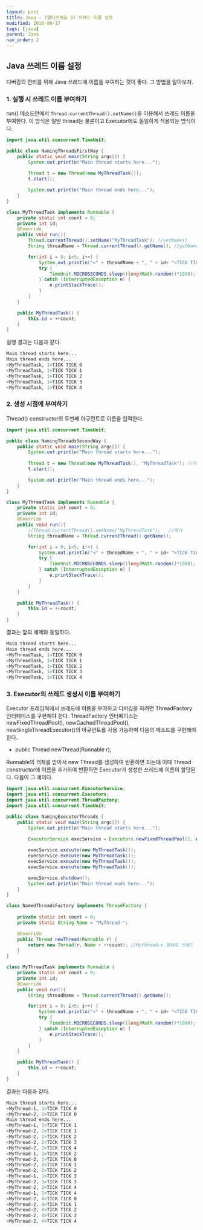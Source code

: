 ```yaml
---
layout: post
title: Java - (멀티쓰레딩 3) 쓰레드 이름 설정
modified: 2016-09-17
tags: [java]
parent: Java
nav_order: 2
---
```


## Java 쓰레드 이름 설정

디버깅의 편리를 위해 Java 쓰레드에 이름을 부여하는 것이 좋다. 그 방법을 알아보자. 

### 1. 실행 시 쓰레드 이름 부여하기 

run() 메소드안에서 `Thread.currentThread().setName()`을 이용해서 쓰레드 이름을 부여한다. 이 방식은 일반 thread는 물론이고 Executor에도 동일하게 적용되는 방식이다. 

```java
import java.util.concurrent.TimeUnit;

public class NamingThreadsFirstWay {
	public static void main(String argc[]) {
		System.out.println("Main thread starts here...");
		
		Thread t = new Thread(new MyThreadTask());
		t.start();

		System.out.println("Main thread ends here...");
	}
}

class MyThreadTask implements Runnable {	
	private static int count = 0;
	private int id;
	@Override
	public void run(){
		Thread.currentThread().setName("MyThreadTask");	//setName()
		String threadName = Thread.currentThread().getName(); //getName()

		for(int i = 0; i<5; i++) {
			System.out.println("<" + threadName + ", " + id+ ">TICK TICK " + i);
			try {
				TimeUnit.MICROSECONDS.sleep((long)Math.random()*1000);
			} catch (InterruptedException e) {
				e.printStackTrace();
			}
		}
	}

	public MyThreadTask() {
		this.id = ++count;
	}
}
```

실행 결과는 다음과 같다. 

```bash
Main thread starts here...
Main thread ends here...
<MyThreadTask, 1>TICK TICK 0
<MyThreadTask, 1>TICK TICK 1
<MyThreadTask, 1>TICK TICK 2
<MyThreadTask, 1>TICK TICK 3
<MyThreadTask, 1>TICK TICK 4
```

### 2. 생성 시점에 부여하기 

Thread() constructor의 두번째 아규먼트로 이름을 입력한다. 

```java
import java.util.concurrent.TimeUnit;

public class NamingThreadsSecondWay {
	public static void main(String argc[]) {
		System.out.println("Main thread starts here...");
		
		Thread t = new Thread(new MyThreadTask(), "MyThreadTask"); //이름 추가
		t.start();

		System.out.println("Main thread ends here...");
	}
}

class MyThreadTask implements Runnable {	
	private static int count = 0;
	private int id;
	@Override
	public void run(){
		//Thread.currentThread().setName("MyThreadTask");	//제거
		String threadName = Thread.currentThread().getName();

		for(int i = 0; i<5; i++) {
			System.out.println("<" + threadName + ", " + id+ ">TICK TICK " + i);
			try {
				TimeUnit.MICROSECONDS.sleep((long)Math.random()*1000);
			} catch (InterruptedException e) {
				e.printStackTrace();
			}
		}
	}

	public MyThreadTask() {
		this.id = ++count;
	}
}
```

결과는 앞의 예제와 동일하다. 

```bash
Main thread starts here...
Main thread ends here...
<MyThreadTask, 1>TICK TICK 0
<MyThreadTask, 1>TICK TICK 1
<MyThreadTask, 1>TICK TICK 2
<MyThreadTask, 1>TICK TICK 3
<MyThreadTask, 1>TICK TICK 4
```

### 3. Executor의 쓰레드 생성시 이름 부여하기

Executor 프레임웍에서 쓰레드에 이름을 부여하고 디버깅을 하려면 ThreadFactory 인터페이스를 구현해야 한다. 
ThreadFactory 인터페이스는 newFixedThreadPool(), newCachedThreadPool(), newSingleThreadExecutor()의 아규먼트롤 사용 가능하며 다음의 메소드를 구현해야 한다. 

- 	public Thread newThread(Runnable r);

Runnable의 객체를 받아서 new Thread를 생성하여 반환하면 되는데 이때 Thread constructor에 이름을 추가하여 반환하면 Executor가 생성한 쓰레드에 이름이 할당된다. 다음이 그 예이다. 


```java
import java.util.concurrent.ExecutorService;
import java.util.concurrent.Executors;
import java.util.concurrent.ThreadFactory;
import java.util.concurrent.TimeUnit;

public class NamingExecutorThreads {
	public static void main(String argc[]) {
		System.out.println("Main thread starts here...");
		
		ExecutorService execService = Executors.newFixedThreadPool(2, new NamedThreadsFactory()); 

		execService.execute(new MyThreadTask());
		execService.execute(new MyThreadTask());
		execService.execute(new MyThreadTask());
		execService.execute(new MyThreadTask());

		execService.shutdown();
		System.out.println("Main thread ends here...");
	}
}

class NamedThreadsFactory implements ThreadFactory {
	
	private static int count = 0;			
	private static String Name = "MyThread-";	

	@Override
	public Thread newThread(Runnable r) {
		return new Thread(r, Name + ++count); //Mythread-x 형태로 쓰레드 이름 설정
	}
}

class MyThreadTask implements Runnable {	
	private static int count = 0;
	private int id;
	@Override
	public void run(){
		String threadName = Thread.currentThread().getName();

		for(int i = 0; i<5; i++) {
			System.out.println("<" + threadName + ", " + id+ ">TICK TICK " + i);
			try {
				TimeUnit.MICROSECONDS.sleep((long)Math.random()*1000);
			} catch (InterruptedException e) {
				e.printStackTrace();
			}
		}
	}

	public MyThreadTask() {
		this.id = ++count;
	}
}
```

결과는 다음과 같다. 

```bash
Main thread starts here...
<MyThread-1, 1>TICK TICK 0
<MyThread-2, 2>TICK TICK 0
Main thread ends here...
<MyThread-1, 1>TICK TICK 1
<MyThread-2, 2>TICK TICK 1
<MyThread-2, 2>TICK TICK 2
<MyThread-2, 2>TICK TICK 3
<MyThread-2, 2>TICK TICK 4
<MyThread-1, 1>TICK TICK 2
<MyThread-2, 3>TICK TICK 0
<MyThread-2, 3>TICK TICK 1
<MyThread-2, 3>TICK TICK 2
<MyThread-1, 1>TICK TICK 3
<MyThread-2, 3>TICK TICK 3
<MyThread-2, 3>TICK TICK 4
<MyThread-1, 1>TICK TICK 4
<MyThread-2, 4>TICK TICK 0
<MyThread-2, 4>TICK TICK 1
<MyThread-2, 4>TICK TICK 2
<MyThread-2, 4>TICK TICK 3
<MyThread-2, 4>TICK TICK 4
```

